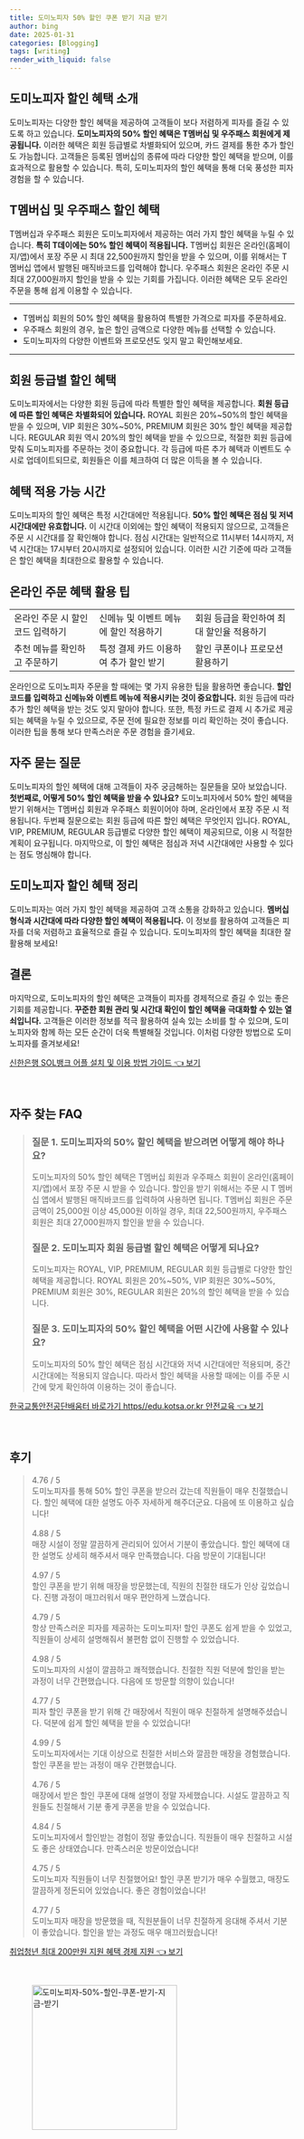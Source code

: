 ```yaml
---
title: 도미노피자 50% 할인 쿠폰 받기 지금 받기
author: bing
date: 2025-01-31
categories: [Blogging]
tags: [writing]
render_with_liquid: false
---
```



<h2 id='도미노피자 할인 혜택 소개'>도미노피자 할인 혜택 소개</h2>

<p>도미노피자는 다양한 할인 혜택을 제공하여 고객들이 보다 저렴하게 피자를 즐길 수 있도록 하고 있습니다. <b>도미노피자의 50% 할인 혜택은 T멤버십 및 우주패스 회원에게 제공됩니다.</b> 이러한 혜택은 회원 등급별로 차별화되어 있으며, 카드 결제를 통한 추가 할인도 가능합니다. 고객들은 등록된 멤버십의 종류에 따라 다양한 할인 혜택을 받으며, 이를 효과적으로 활용할 수 있습니다. 특히, 도미노피자의 할인 혜택을 통해 더욱 풍성한 피자 경험을 할 수 있습니다.</p>

<h2 id='T멤버십 및 우주패스 할인 혜택'>T멤버십 및 우주패스 할인 혜택</h2>

<p>T멤버십과 우주패스 회원은 도미노피자에서 제공하는 여러 가지 할인 혜택을 누릴 수 있습니다. <b>특히 T데이에는 50% 할인 혜택이 적용됩니다.</b> T멤버십 회원은 온라인(홈페이지/앱)에서 포장 주문 시 최대 22,500원까지 할인을 받을 수 있으며, 이를 위해서는 T 멤버십 앱에서 발행된 매직바코드를 입력해야 합니다. 우주패스 회원은 온라인 주문 시 최대 27,000원까지 할인을 받을 수 있는 기회를 가집니다. 이러한 혜택은 모두 온라인 주문을 통해 쉽게 이용할 수 있습니다.</p>

<hr />

<ul>
    <li>T멤버십 회원의 50% 할인 혜택을 활용하여 특별한 가격으로 피자를 주문하세요.</li>
    <li>우주패스 회원의 경우, 높은 할인 금액으로 다양한 메뉴를 선택할 수 있습니다.</li>
    <li>도미노피자의 다양한 이벤트와 프로모션도 잊지 말고 확인해보세요.</li>
</ul>

<hr />

<h2 id='회원 등급별 할인 혜택'>회원 등급별 할인 혜택</h2>

<p>도미노피자에서는 다양한 회원 등급에 따라 특별한 할인 혜택을 제공합니다. <b>회원 등급에 따른 할인 혜택은 차별화되어 있습니다.</b> ROYAL 회원은 20%~50%의 할인 혜택을 받을 수 있으며, VIP 회원은 30%~50%, PREMIUM 회원은 30% 할인 혜택을 제공합니다. REGULAR 회원 역시 20%의 할인 혜택을 받을 수 있으므로, 적절한 회원 등급에 맞춰 도미노피자를 주문하는 것이 중요합니다. 각 등급에 따른 추가 혜택과 이벤트도 수시로 업데이트되므로, 회원들은 이를 체크하여 더 많은 이득을 볼 수 있습니다.</p>

<h2 id='혜택 적용 가능 시간'>혜택 적용 가능 시간</h2>

<p>도미노피자의 할인 혜택은 특정 시간대에만 적용됩니다. <b>50% 할인 혜택은 점심 및 저녁 시간대에만 유효합니다.</b> 이 시간대 이외에는 할인 혜택이 적용되지 않으므로, 고객들은 주문 시 시간대를 잘 확인해야 합니다. 점심 시간대는 일반적으로 11시부터 14시까지, 저녁 시간대는 17시부터 20시까지로 설정되어 있습니다. 이러한 시간 기준에 따라 고객들은 할인 혜택을 최대한으로 활용할 수 있습니다.</p>

<h2 id='온라인 주문 혜택 활용 팁'>온라인 주문 혜택 활용 팁</h2>

<table>
    <tr>
        <td>온라인 주문 시 할인 코드 입력하기</td>
        <td>신메뉴 및 이벤트 메뉴에 할인 적용하기</td>
        <td>회원 등급을 확인하여 최대 할인율 적용하기</td>
    </tr>
    <tr>
        <td>추천 메뉴를 확인하고 주문하기</td>
        <td>특정 결제 카드 이용하여 추가 할인 받기</td>
        <td>할인 쿠폰이나 프로모션 활용하기</td>
    </tr>
</table>

<p>온라인으로 도미노피자 주문을 할 때에는 몇 가지 유용한 팁을 활용하면 좋습니다. <b>할인 코드를 입력하고 신메뉴와 이벤트 메뉴에 적용시키는 것이 중요합니다.</b> 회원 등급에 따라 추가 할인 혜택을 받는 것도 잊지 말아야 합니다. 또한, 특정 카드로 결제 시 추가로 제공되는 혜택을 누릴 수 있으므로, 주문 전에 필요한 정보를 미리 확인하는 것이 좋습니다. 이러한 팁을 통해 보다 만족스러운 주문 경험을 즐기세요.</p>

<h2 id='자주 묻는 질문'>자주 묻는 질문</h2>

<p>도미노피자의 할인 혜택에 대해 고객들이 자주 궁금해하는 질문들을 모아 보았습니다. <b>첫번째로, 어떻게 50% 할인 혜택을 받을 수 있나요?</b> 도미노피자에서 50% 할인 혜택을 받기 위해서는 T멤버십 회원과 우주패스 회원이어야 하며, 온라인에서 포장 주문 시 적용됩니다. 두번째 질문으로는 회원 등급에 따른 할인 혜택은 무엇인지 입니다. ROYAL, VIP, PREMIUM, REGULAR 등급별로 다양한 할인 혜택이 제공되므로, 이용 시 적절한 계획이 요구됩니다. 마지막으로, 이 할인 혜택은 점심과 저녁 시간대에만 사용할 수 있다는 점도 명심해야 합니다.</p>

<h2 id='도미노피자 할인 혜택 정리'>도미노피자 할인 혜택 정리</h2>

<p>도미노피자는 여러 가지 할인 혜택을 제공하여 고객 소통을 강화하고 있습니다. <b>멤버십 형식과 시간대에 따라 다양한 할인 혜택이 적용됩니다.</b> 이 정보를 활용하여 고객들은 피자를 더욱 저렴하고 효율적으로 즐길 수 있습니다. 도미노피자의 할인 혜택을 최대한 잘 활용해 보세요!</p>

<h2 id='결론'>결론</h2>

<p>마지막으로, 도미노피자의 할인 혜택은 고객들이 피자를 경제적으로 즐길 수 있는 좋은 기회를 제공합니다. <b>꾸준한 회원 관리 및 시간대 확인이 할인 혜택을 극대화할 수 있는 열쇠입니다.</b> 고객들은 이러한 정보를 적극 활용하여 실속 있는 소비를 할 수 있으며, 도미노피자와 함께 하는 모든 순간이 더욱 특별해질 것입니다. 이처럼 다양한 방법으로 도미노피자를 즐겨보세요!</p>


<p><a class="click-button" title="신한은행 SOL뱅크 어플 설치 및 이용 방법 가이드" href="https://blackassets.github.io/posts/%EC%8B%A0%ED%95%9C%EC%9D%80%ED%96%89-SOL%EB%B1%85%ED%81%AC-%EC%96%B4%ED%94%8C-%EC%84%A4%EC%B9%98-%EB%B0%8F-%EC%9D%B4%EC%9A%A9-%EB%B0%A9%EB%B2%95-%EA%B0%80%EC%9D%B4%EB%93%9C/" rel="dofollow">신한은행 SOL뱅크 어플 설치 및 이용 방법 가이드 👈 보기</a></p><br>
<h2 id='자주_찾는_FAQ'>자주 찾는 FAQ</h2>
<div itemscope="" itemtype="https://schema.org/FAQPage"> 
<blockquote> 
<div itemscope="" itemprop="mainEntity" itemtype="https://schema.org/Question"> 
<h3 itemprop="name">질문 1. 도미노피자의 50% 할인 혜택을 받으려면 어떻게 해야 하나요?</h3> 
<div itemscope="" itemprop="acceptedAnswer" itemtype="https://schema.org/Answer"> 
<span itemprop="text"> 
<p>도미노피자의 50% 할인 혜택은 T멤버십 회원과 우주패스 회원이 온라인(홈페이지/앱)에서 포장 주문 시 받을 수 있습니다. 할인을 받기 위해서는 주문 시 T 멤버십 앱에서 발행된 매직바코드를 입력하여 사용하면 됩니다. T멤버십 회원은 주문 금액이 25,000원 이상 45,000원 이하일 경우, 최대 22,500원까지, 우주패스 회원은 최대 27,000원까지 할인을 받을 수 있습니다.</p> 
</span> 
</div> 
</div> 

<div itemscope="" itemprop="mainEntity" itemtype="https://schema.org/Question"> 
<h3 itemprop="name">질문 2. 도미노피자 회원 등급별 할인 혜택은 어떻게 되나요?</h3> 
<div itemscope="" itemprop="acceptedAnswer" itemtype="https://schema.org/Answer"> 
<span itemprop="text"> 
<p>도미노피자는 ROYAL, VIP, PREMIUM, REGULAR 회원 등급별로 다양한 할인 혜택을 제공합니다. ROYAL 회원은 20%~50%, VIP 회원은 30%~50%, PREMIUM 회원은 30%, REGULAR 회원은 20%의 할인 혜택을 받을 수 있습니다.</p> 
</span> 
</div> 
</div> 

<div itemscope="" itemprop="mainEntity" itemtype="https://schema.org/Question"> 
<h3 itemprop="name">질문 3. 도미노피자의 50% 할인 혜택을 어떤 시간에 사용할 수 있나요?</h3> 
<div itemscope="" itemprop="acceptedAnswer" itemtype="https://schema.org/Answer"> 
<span itemprop="text"> 
<p>도미노피자의 50% 할인 혜택은 점심 시간대와 저녁 시간대에만 적용되며, 중간 시간대에는 적용되지 않습니다. 따라서 할인 혜택을 사용할 때에는 이를 주문 시간에 맞게 확인하여 이용하는 것이 좋습니다.</p> 
</span> 
</div> 
</div> 
</blockquote> 
</div>
<p><a class="click-button" title="한국교통안전공단배움터 바로가기 https//edu.kotsa.or.kr 안전교육" href="https://blackassets.github.io/posts/%ED%95%9C%EA%B5%AD%EA%B5%90%ED%86%B5%EC%95%88%EC%A0%84%EA%B3%B5%EB%8B%A8%EB%B0%B0%EC%9B%80%ED%84%B0-%EB%B0%94%EB%A1%9C%EA%B0%80%EA%B8%B0-httpsedu.kotsa.or.kr-%EC%95%88%EC%A0%84%EA%B5%90%EC%9C%A1/" rel="dofollow">한국교통안전공단배움터 바로가기 https//edu.kotsa.or.kr 안전교육 👈 보기</a></p><br>
<h2 id='후기'>후기</h2>
<div itemscope itemtype="https://schema.org/Product">
  <blockquote>
  <div itemprop="review" itemscope itemtype="https://schema.org/Review">
      <div itemprop="reviewRating" itemscope itemtype="https://schema.org/Rating"> <span itemprop="ratingValue">4.76</span> / <span itemprop="bestRating">5</span> </div>
      <span itemprop="reviewBody">도미노피자를 통해 50% 할인 쿠폰을 받으러 갔는데 직원들이 매우 친절했습니다. 할인 혜택에 대한 설명도 아주 자세하게 해주더군요. 다음에 또 이용하고 싶습니다!</span>
  </div>
  <br>
  <div itemprop="review" itemscope itemtype="https://schema.org/Review">
      <div itemprop="reviewRating" itemscope itemtype="https://schema.org/Rating"> <span itemprop="ratingValue">4.88</span> / <span itemprop="bestRating">5</span> </div>
      <span itemprop="reviewBody">매장 시설이 정말 깔끔하게 관리되어 있어서 기분이 좋았습니다. 할인 혜택에 대한 설명도 상세히 해주셔서 매우 만족했습니다. 다음 방문이 기대됩니다!</span>
  </div>
  <br>
  <div itemprop="review" itemscope itemtype="https://schema.org/Review">
      <div itemprop="reviewRating" itemscope itemtype="https://schema.org/Rating"> <span itemprop="ratingValue">4.97</span> / <span itemprop="bestRating">5</span> </div>
      <span itemprop="reviewBody">할인 쿠폰을 받기 위해 매장을 방문했는데, 직원의 친절한 태도가 인상 깊었습니다. 진행 과정이 매끄러워서 매우 편안하게 느꼈습니다.</span>
  </div>
  <br>
  <div itemprop="review" itemscope itemtype="https://schema.org/Review">
      <div itemprop="reviewRating" itemscope itemtype="https://schema.org/Rating"> <span itemprop="ratingValue">4.79</span> / <span itemprop="bestRating">5</span> </div>
      <span itemprop="reviewBody">항상 만족스러운 피자를 제공하는 도미노피자! 할인 쿠폰도 쉽게 받을 수 있었고, 직원들이 상세히 설명해줘서 불편함 없이 진행할 수 있었습니다.</span>
  </div>
  <br>
  <div itemprop="review" itemscope itemtype="https://schema.org/Review">
      <div itemprop="reviewRating" itemscope itemtype="https://schema.org/Rating"> <span itemprop="ratingValue">4.98</span> / <span itemprop="bestRating">5</span> </div>
      <span itemprop="reviewBody">도미노피자의 시설이 깔끔하고 쾌적했습니다. 친절한 직원 덕분에 할인을 받는 과정이 너무 간편했습니다. 다음에 또 방문할 의향이 있습니다!</span>
  </div>
  <br>
  <div itemprop="review" itemscope itemtype="https://schema.org/Review">
      <div itemprop="reviewRating" itemscope itemtype="https://schema.org/Rating"> <span itemprop="ratingValue">4.77</span> / <span itemprop="bestRating">5</span> </div>
      <span itemprop="reviewBody">피자 할인 쿠폰을 받기 위해 간 매장에서 직원이 매우 친절하게 설명해주셨습니다. 덕분에 쉽게 할인 혜택을 받을 수 있었습니다!</span>
  </div>
  <br>
  <div itemprop="review" itemscope itemtype="https://schema.org/Review">
      <div itemprop="reviewRating" itemscope itemtype="https://schema.org/Rating"> <span itemprop="ratingValue">4.99</span> / <span itemprop="bestRating">5</span> </div>
      <span itemprop="reviewBody">도미노피자에서는 기대 이상으로 친절한 서비스와 깔끔한 매장을 경험했습니다. 할인 쿠폰을 받는 과정이 매우 간편했습니다.</span>
  </div>
  <br>
  <div itemprop="review" itemscope itemtype="https://schema.org/Review">
      <div itemprop="reviewRating" itemscope itemtype="https://schema.org/Rating"> <span itemprop="ratingValue">4.76</span> / <span itemprop="bestRating">5</span> </div>
      <span itemprop="reviewBody">매장에서 받은 할인 쿠폰에 대해 설명이 정말 자세했습니다. 시설도 깔끔하고 직원들도 친절해서 기분 좋게 쿠폰을 받을 수 있었습니다.</span>
  </div>
  <br>
  <div itemprop="review" itemscope itemtype="https://schema.org/Review">
      <div itemprop="reviewRating" itemscope itemtype="https://schema.org/Rating"> <span itemprop="ratingValue">4.84</span> / <span itemprop="bestRating">5</span> </div>
      <span itemprop="reviewBody">도미노피자에서 할인받는 경험이 정말 좋았습니다. 직원들이 매우 친절하고 시설도 좋은 상태였습니다. 만족스러운 방문이었습니다!</span>
  </div>
  <br>
  <div itemprop="review" itemscope itemtype="https://schema.org/Review">
      <div itemprop="reviewRating" itemscope itemtype="https://schema.org/Rating"> <span itemprop="ratingValue">4.75</span> / <span itemprop="bestRating">5</span> </div>
      <span itemprop="reviewBody">도미노피자 직원들이 너무 친절했어요! 할인 쿠폰 받기가 매우 수월했고, 매장도 깔끔하게 정돈되어 있었습니다. 좋은 경험이었습니다!</span>
  </div>
  <br>
  <div itemprop="review" itemscope itemtype="https://schema.org/Review">
      <div itemprop="reviewRating" itemscope itemtype="https://schema.org/Rating"> <span itemprop="ratingValue">4.77</span> / <span itemprop="bestRating">5</span> </div>
      <span itemprop="reviewBody">도미노피자 매장을 방문했을 때, 직원분들이 너무 친절하게 응대해 주셔서 기분이 좋았습니다. 할인을 받는 과정도 매우 매끄러웠습니다!</span>
  </div>
  </blockquote>
</div>
<p><a class="click-button" title="취업청년 최대 200만원 지원 혜택 경제 지원" href="https://blackassets.github.io/posts/%EC%B7%A8%EC%97%85%EC%B2%AD%EB%85%84-%EC%B5%9C%EB%8C%80-200%EB%A7%8C%EC%9B%90-%EC%A7%80%EC%9B%90-%ED%98%9C%ED%83%9D-%EA%B2%BD%EC%A0%9C-%EC%A7%80%EC%9B%90/" rel="dofollow">취업청년 최대 200만원 지원 혜택 경제 지원 👈 보기</a></p><br>
<figure class="image"><img src="https://blackassets.github.io/assets/img/thumbnail/도미노피자-50%-할인-쿠폰-받기-지금-받기.webp" alt="도미노피자-50%-할인-쿠폰-받기-지금-받기" width="256" height="256"></figure>